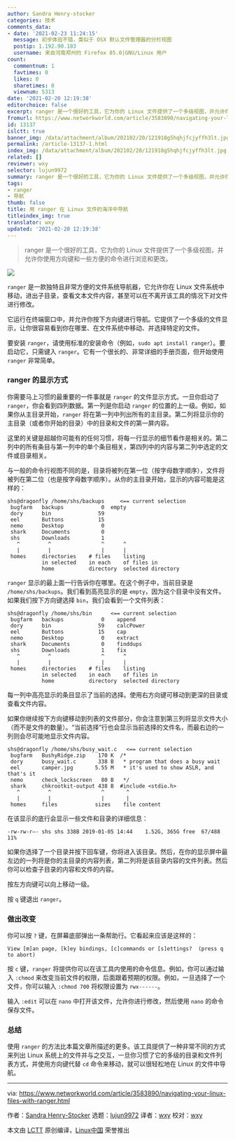 ```yaml
---
author: Sandra Henry-stocker
categories: 技术
comments_data:
- date: '2021-02-23 11:24:15'
  message: 初步体验不错，类似于 OSX 默认文件管理器的分栏视图
  postip: 1.192.90.183
  username: 来自河南郑州的 Firefox 85.0|GNU/Linux 用户
count:
  commentnum: 1
  favtimes: 0
  likes: 0
  sharetimes: 0
  viewnum: 5313
date: '2021-02-20 12:19:38'
editorchoice: false
excerpt: ranger 是一个很好的工具，它为你的 Linux 文件提供了一个多级视图，并允许你使用方向键和一些方便的命令进行浏览和更改。
fromurl: https://www.networkworld.com/article/3583890/navigating-your-linux-files-with-ranger.html
id: 13137
islctt: true
banner_img: /data/attachment/album/202102/20/121918g5hqhjfcjyffh3lt.jpg
permalink: /article-13137-1.html
index_img: /data/attachment/album/202102/20/121918g5hqhjfcjyffh3lt.jpg.thumb.jpg
related: []
reviewer: wxy
selector: lujun9972
summary: ranger 是一个很好的工具，它为你的 Linux 文件提供了一个多级视图，并允许你使用方向键和一些方便的命令进行浏览和更改。
tags:
- ranger
- 导航
thumb: false
title: 用 ranger 在 Linux 文件的海洋中导航
titleindex_img: true
translator: wxy
updated: '2021-02-20 12:19:38'
---
```



> 
> ranger 是一个很好的工具，它为你的 Linux 文件提供了一个多级视图，并允许你使用方向键和一些方便的命令进行浏览和更改。
> 
> 
> 


![](/data/attachment/album/202102/20/121918g5hqhjfcjyffh3lt.jpg)


`ranger` 是一款独特且非常方便的文件系统导航器，它允许你在 Linux 文件系统中移动，进出子目录，查看文本文件内容，甚至可以在不离开该工具的情况下对文件进行修改。


它运行在终端窗口中，并允许你按下方向键进行导航。它提供了一个多级的文件显示，让你很容易看到你在哪里、在文件系统中移动、并选择特定的文件。


要安装 `ranger`，请使用标准的安装命令（例如，`sudo apt install ranger`）。要启动它，只需键入 `ranger`。它有一个很长的、非常详细的手册页面，但开始使用 `ranger` 非常简单。


### ranger 的显示方式


你需要马上习惯的最重要的一件事就是 `ranger` 的文件显示方式。一旦你启动了 `ranger`，你会看到四列数据。第一列是你启动 `ranger` 的位置的上一级。例如，如果你从主目录开始，`ranger` 将在第一列中列出所有的主目录。第二列将显示你的主目录（或者你开始的目录）中的目录和文件的第一屏内容。


这里的关键是超越你可能有的任何习惯，将每一行显示的细节看作是相关的。第二列中的所有条目与第一列中的单个条目相关，第四列中的内容与第二列中选定的文件或目录相关。


与一般的命令行视图不同的是，目录将被列在第一位（按字母数字顺序），文件将被列在第二位（也是按字母数字顺序）。从你的主目录开始，显示的内容可能是这样的：



```
shs@dragonfly /home/shs/backups     <== current selection
 bugfarm   backups            0  empty
 dory      bin               59
 eel       Buttons           15
 nemo      Desktop            0
 shark     Documents          0
 shs       Downloads          1
   ^         ^                ^      ^
   |         |                |      |
 homes     directories    # files    listing
           in selected    in each    of files in
           home           directory  selected directory

```

`ranger` 显示的最上面一行告诉你在哪里。在这个例子中，当前目录是 `/home/shs/backups`。我们看到高亮显示的是 `empty`，因为这个目录中没有文件。如果我们按下方向键选择 `bin`，我们会看到一个文件列表：



```
shs@dragonfly /home/shs/bin      <== current selection
 bugfarm   backups            0    append
 dory      bin               59    calcPower
 eel       Buttons           15    cap
 nemo      Desktop            0    extract
 shark     Documents          0    finddups
 shs       Downloads          1    fix
   ^         ^                ^      ^
   |         |                |      |
 homes     directories    # files    listing
           in selected    in each    of files in
           home           directory  selected directory

```

每一列中高亮显示的条目显示了当前的选择。使用右方向键可移动到更深的目录或查看文件内容。


如果你继续按下方向键移动到列表的文件部分，你会注意到第三列将显示文件大小（而不是文件的数量）。“当前选择”行也会显示当前选择的文件名，而最右边的一列则会尽可能地显示文件内容。



```
shs@dragonfly /home/shs/busy_wait.c   <== current selection
 bugfarm   BushyRidge.zip    170 K  /*
 dory      busy_wait.c       338 B   * program that does a busy wait
 eel       camper.jpg       5.55 M   * it's used to show ASLR, and that's it
 nemo      check_lockscreen   80 B   */
 shark     chkrootkit-output 438 B  #include <stdio.h>
   ^         ^                ^       ^
   |         |                |       |
 homes     files            sizes    file content

```

在该显示的底行会显示一些文件和目录的详细信息：



```
-rw-rw-r—- shs shs 338B 2019-01-05 14:44    1.52G, 365G free  67/488  11%

```

如果你选择了一个目录并按下回车键，你将进入该目录。然后，在你的显示屏中最左边的一列将是你的主目录的内容列表，第二列将是该目录内容的文件列表。然后你可以检查子目录的内容和文件的内容。


按左方向键可以向上移动一级。


按 `q` 键退出 `ranger`。


### 做出改变


你可以按 `?` 键，在屏幕底部弹出一条帮助行。它看起来应该是这样的：



```
View [m]an page, [k]ey bindings, [c]commands or [s]ettings?  (press q to abort)

```

按 `c` 键，`ranger` 将提供你可以在该工具内使用的命令信息。例如，你可以通过输入 `:chmod` 来改变当前文件的权限，后面跟着预期的权限。例如，一旦选择了一个文件，你可以输入 `:chmod 700` 将权限设置为 `rwx------`。


输入 `:edit` 可以在 `nano` 中打开该文件，允许你进行修改，然后使用 `nano` 的命令保存文件。


### 总结


使用 `ranger` 的方法比本篇文章所描述的更多。该工具提供了一种非常不同的方式来列出 Linux 系统上的文件并与之交互，一旦你习惯了它的多级的目录和文件列表方式，并使用方向键代替 `cd` 命令来移动，就可以很轻松地在 Linux 的文件中导航。




---


via: <https://www.networkworld.com/article/3583890/navigating-your-linux-files-with-ranger.html>


作者：[Sandra Henry-Stocker](https://www.networkworld.com/author/Sandra-Henry_Stocker/) 选题：[lujun9972](https://github.com/lujun9972) 译者：[wxy](https://github.com/wxy) 校对：[wxy](https://github.com/wxy)


本文由 [LCTT](https://github.com/LCTT/TranslateProject) 原创编译，[Linux中国](https://linux.cn/) 荣誉推出